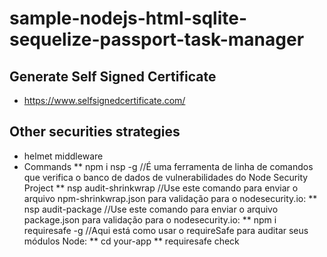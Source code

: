 # sample-nodejs-html-sqlite-sequelize-passport-task-manager
## Generate Self Signed Certificate
* https://www.selfsignedcertificate.com/

## Other securities strategies
* helmet middleware
* Commands
** npm i nsp -g //É uma ferramenta de linha de comandos que verifica o banco de dados de vulnerabilidades do Node Security Project
** nsp audit-shrinkwrap //Use este comando para enviar o arquivo npm-shrinkwrap.json para validação para o nodesecurity.io:
** nsp audit-package //Use este comando para enviar o arquivo package.json para validação para o nodesecurity.io:
** npm i requiresafe -g //Aqui está como usar o requireSafe para auditar seus módulos Node:
** cd your-app
** requiresafe check